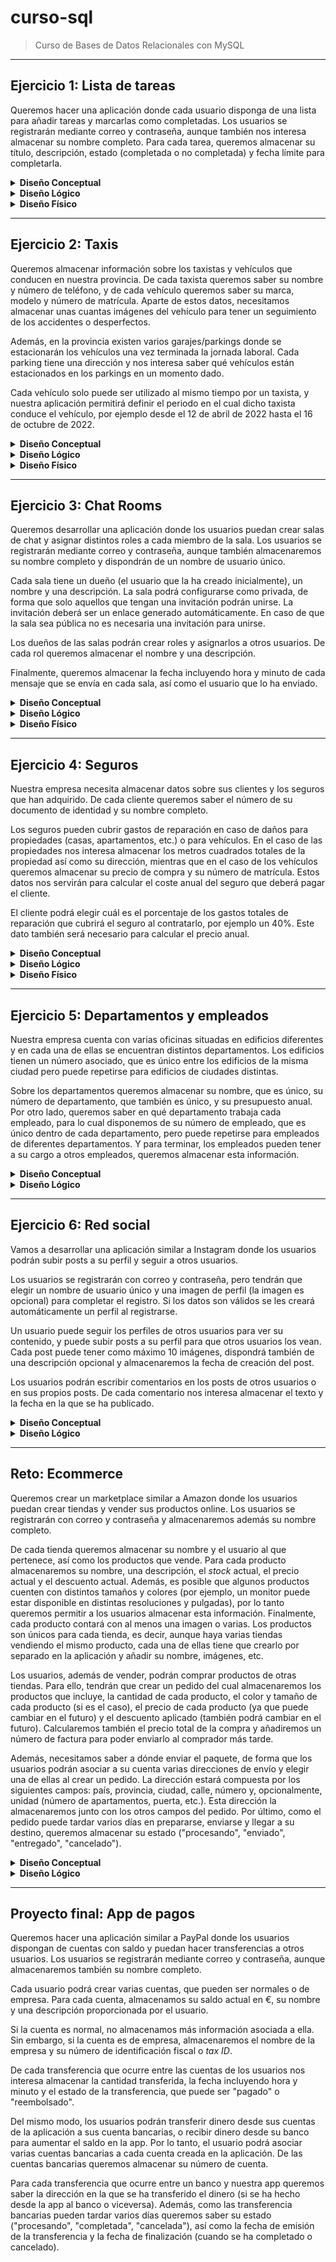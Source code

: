 # curso-sql

> Curso de Bases de Datos Relacionales con MySQL

---

## **Ejercicio 1: Lista de tareas**

Queremos hacer una aplicación donde cada usuario disponga de una lista para añadir tareas y marcarlas como completadas. Los usuarios se registrarán mediante correo y contraseña, aunque también nos interesa almacenar su nombre completo. Para cada tarea, queremos almacenar su título, descripción, estado (completada o no completada) y fecha límite para completarla.

<details>
  <summary><strong>Diseño Conceptual</strong></summary>

  ![Conceptual.png](Ejercicio_1/Conceptual.png)

</details>  

<details>
  <summary><strong>Diseño Lógico</strong></summary>

  ![Lógico.png](Ejercicio_1/Lógico.png)

</details>  
<details>
  <summary><strong>Diseño Físico</strong></summary>

  ```MySQL 
  DROP DATABASE IF EXISTS ejercicio_1;

CREATE DATABASE ejercicio_1;

USE ejercicio_1;

CREATE TABLE users (

    id INT UNSIGNED AUTO_INCREMENT PRIMARY KEY,
    name VARCHAR(255) NOT NULL,
    email VARCHAR(255) NOT NULL UNIQUE,
    password VARCHAR(255) NOT NULL
);

CREATE TABLE tasks (
    
    id SERIAL PRIMARY KEY,
    user_id INT UNSIGNED NOT NULL,
    title VARCHAR(255) NOT NULL,
    description VARCHAR(512) NOT NULL,
    status ENUM("COMPLETED", "IN PROGRESS", "NOT COMPLETED") NOT NULL,
    due_date DATETIME NOT NULL,

    FOREIGN KEY(user_id) REFERENCES users(id) 
        ON UPDATE CASCADE
        ON DELETE CASCADE
);
  ```

</details>     

---

## **Ejercicio 2: Taxis**

Queremos almacenar información sobre los taxistas y vehículos que conducen en nuestra provincia. De cada taxista queremos saber su nombre y número de teléfono, y de cada vehículo queremos saber su marca, modelo y número de matrícula. Aparte de estos datos, necesitamos almacenar unas cuantas imágenes del vehículo para tener un seguimiento de los accidentes o desperfectos.

Además, en la provincia existen varios garajes/parkings donde se estacionarán los vehículos una vez terminada la jornada laboral. Cada parking tiene una dirección y nos interesa saber qué vehículos están estacionados en los parkings en un momento dado.

Cada vehículo solo puede ser utilizado al mismo tiempo por un taxista, y nuestra aplicación permitirá definir el periodo en el cual dicho taxista conduce el vehículo, por ejemplo desde el 12 de abril de 2022 hasta el 16 de octubre de 2022.

<details>
  <summary><strong>Diseño Conceptual</strong></summary>

  ![Conceptual.png](Ejercicio_2/Conceptual.png)

</details>  

<details>
  <summary><strong>Diseño Lógico</strong></summary>

  ![Lógico.png](Ejercicio_2/Lógico.png)

</details>     

<details>
  <summary><strong>Diseño Físico</strong></summary>

  ```MySQL  
  DROP DATABASE IF EXISTS ejercicio_2;

CREATE DATABASE ejercicio_2;

USE ejercicio_2;

CREATE TABLE drivers (

    id INT UNSIGNED AUTO_INCREMENT PRIMARY KEY,
    name VARCHAR(255) NOT NULL,
    phone_number VARCHAR(255) NOT NULL
);


CREATE TABLE parkings (

    id INT UNSIGNED AUTO_INCREMENT PRIMARY KEY,
    city VARCHAR(255) NOT NULL,
    street VARCHAR(255) NOT NULL,
    number VARCHAR(255) NOT NULL
);

CREATE TABLE vehicles (

    id INT UNSIGNED AUTO_INCREMENT PRIMARY KEY,
    parking_id INT UNSIGNED,
    plate_number VARCHAR(255) NOT NULL UNIQUE,
    brand VARCHAR(255) NOT NULL,
    model VARCHAR(255) NOT NULL,

    FOREIGN KEY (parking_id) REFERENCES parkings(id)
        ON UPDATE CASCADE
        ON DELETE SET NULL
);

CREATE TABLE vehicle_image (

    vehicle_id INT UNSIGNED,
    url VARCHAR(255) NOT NULL UNIQUE,

    FOREIGN KEY (vehicle_id) REFERENCES vehicles(id)
        ON UPDATE CASCADE
        ON DELETE SET NULL
);

CREATE TABLE driver_verhicle (

    driver_id INT UNSIGNED NOT NULL PRIMARY KEY,
    vehicle_id INT UNSIGNED NOT NULL UNIQUE,
    start_date DATETIME NOT NULL,
    end_date DATETIME NOT NULL,


    FOREIGN KEY (driver_id) REFERENCES drivers(id)
        ON UPDATE CASCADE
        ON DELETE CASCADE,
    FOREIGN KEY (vehicle_id) REFERENCES vehicles(id)
    ON UPDATE CASCADE
    ON DELETE CASCADE
);
  ```
</details> 

---

## **Ejercicio 3: Chat Rooms**

Queremos desarrollar una aplicación donde los usuarios puedan crear salas de chat y asignar distintos roles a cada miembro de la sala. Los usuarios se registrarán mediante correo y contraseña, aunque también almacenaremos su nombre completo y dispondrán de un nombre de usuario único.

Cada sala tiene un dueño (el usuario que la ha creado inicialmente), un nombre y una descripción. La sala podrá configurarse como privada, de forma que solo aquellos que tengan una invitación podrán unirse. La invitación deberá ser un enlace generado automáticamente. En caso de que la sala sea pública no es necesaria una invitación para unirse.

Los dueños de las salas podrán crear roles y asignarlos a otros usuarios. De cada rol queremos almacenar el nombre y una descripción.

Finalmente, queremos almacenar la fecha incluyendo hora y minuto de cada mensaje que se envía en cada sala, así como el usuario que lo ha enviado.

<details>
  <summary><strong>Diseño Conceptual</strong></summary>

  ![Conceptual.png](Ejercicio_3/Conceptual.png)

</details>  

<details>
  <summary><strong>Diseño Lógico</strong></summary>

  ![Lógico.png](Ejercicio_3/Lógico.png)

</details>    

<details>
  <summary><strong>Diseño Físico</strong></summary>

  ```MySQL 
DROP DATABASE IF EXISTS ejercicio_3;

CREATE DATABASE ejercicio_3;

USE ejercicio_3;

CREATE TABLE users (

    id INT UNSIGNED AUTO_INCREMENT PRIMARY KEY,
    name VARCHAR(255) NOT NULL,
    username VARCHAR(255) NOT NULL UNIQUE,
    email VARCHAR(255) NOT NULL UNIQUE,
    password VARCHAR(255) NOT NULL
);

CREATE TABLE rooms (
    
    id INT UNSIGNED AUTO_INCREMENT PRIMARY KEY,
    user_id INT UNSIGNED NOT NULL,
    name VARCHAR(255) NOT NULL,
    description VARCHAR(512) NOT NULL,
    is_private BOOLEAN NOT NULL,

    FOREIGN KEY(user_id) REFERENCES users(id) 
        ON UPDATE CASCADE
        ON DELETE RESTRICT
);


CREATE TABLE user_room (
    
    user_id INT UNSIGNED NOT NULL,
    room_id INT UNSIGNED NOT NULL,

    PRIMARY KEY (user_id, room_id),

    FOREIGN KEY(user_id) REFERENCES users(id) 
        ON UPDATE CASCADE
        ON DELETE CASCADE,

    FOREIGN KEY(room_id) REFERENCES rooms(id) 
        ON UPDATE CASCADE
        ON DELETE CASCADE
);

CREATE TABLE messages (
    
    user_id INT UNSIGNED NOT NULL,
    room_id INT UNSIGNED NOT NULL,
    content VARCHAR (512) NOT NULL,
    date DATETIME NOT NULL,

    FOREIGN KEY(user_id) REFERENCES users(id) 
        ON UPDATE CASCADE
        ON DELETE CASCADE,

    FOREIGN KEY(room_id) REFERENCES rooms(id) 
        ON UPDATE CASCADE
        ON DELETE CASCADE
);

CREATE TABLE invitations (
    
    user_id INT UNSIGNED NOT NULL,
    room_id INT UNSIGNED NOT NULL,
    url VARCHAR (255) NOT NULL,


    PRIMARY KEY (user_id, room_id),

    FOREIGN KEY(user_id) REFERENCES users(id) 
        ON UPDATE CASCADE
        ON DELETE CASCADE,

    FOREIGN KEY(room_id) REFERENCES rooms(id) 
        ON UPDATE CASCADE
        ON DELETE CASCADE
);

CREATE TABLE roles (
    
    id SERIAL PRIMARY KEY,
    room_id INT UNSIGNED NOT NULL,
    name VARCHAR(255) NOT NULL,
    description VARCHAR(512) NOT NULL,

    FOREIGN KEY(room_id) REFERENCES rooms(id) 
        ON UPDATE CASCADE
        ON DELETE RESTRICT
);
  ```

</details>     

---

## **Ejercicio 4: Seguros**

Nuestra empresa necesita almacenar datos sobre sus clientes y los seguros que han adquirido. De cada cliente queremos saber el número de su documento de identidad y su nombre completo.

Los seguros pueden cubrir gastos de reparación en caso de daños para propiedades (casas, apartamentos, etc.) o para vehículos. En el caso de las propiedades nos interesa almacenar los metros cuadrados totales de la propiedad así como su dirección, mientras que en el caso de los vehículos queremos almacenar su precio de compra y su número de matrícula. Estos datos nos servirán para calcular el coste anual del seguro que deberá pagar el cliente.

El cliente podrá elegir cuál es el porcentaje de los gastos totales de reparación que cubrirá el seguro al contratarlo, por ejemplo un 40%. Este dato también será necesario para calcular el precio anual.

<details>
  <summary><strong>Diseño Conceptual</strong></summary>

  ![Conceptual.png](Ejercicio_4/Conceptual.png)

</details>

<details> 
  <summary><strong>Diseño Lógico</strong></summary>

  ![Lógico.png](Ejercicio_4/Lógico.png)

</details>  

<details>
  <summary><strong>Diseño Físico</strong></summary>

  ```MySQL 
DROP DATABASE IF EXISTS ejercicio_4;

CREATE DATABASE ejercicio_4;

USE ejercicio_4;

CREATE TABLE clients (

    id INT UNSIGNED AUTO_INCREMENT PRIMARY KEY,
    id_document_number VARCHAR(255) NOT NULL UNIQUE,
    name VARCHAR(255) NOT NULL
);

CREATE TABLE insurances (
    
    id INT UNSIGNED AUTO_INCREMENT PRIMARY KEY,
    client_id INT UNSIGNED NOT NULL,
    percentage_covered TINYINT UNSIGNED NOT NULL,
    start_date DATETIME NOT NULL,
    end_date DATETIME NOT NULL,
    annual_cost DECIMAL(8, 2) NOT NULL,
    type ENUM("VEHICLE", "PROPERTY"),

    FOREIGN KEY(client_id) REFERENCES clients(id) 
        ON UPDATE CASCADE
        ON DELETE RESTRICT,
    
    CHECK (percentage_covered <= 100)
);

CREATE TABLE vehicles (
    
    insurance_id INT UNSIGNED NOT NULL,
    price DECIMAL(8,2) NOT NULL,
    plate_number VARCHAR(255) NOT NULL UNIQUE,

    FOREIGN KEY(insurance_id) REFERENCES insurances(id) 
        ON UPDATE CASCADE
        ON DELETE RESTRICT
);

CREATE TABLE properties (
    
    insurance_id INT UNSIGNED NOT NULL,
    area DECIMAL (5,2) NOT NULL,
    city VARCHAR(255) NOT NULL,
    street VARCHAR(255) NOT NULL,
    number VARCHAR(255) NOT NULL,
    unit VARCHAR(255),

    FOREIGN KEY(insurance_id) REFERENCES insurances(id) 
        ON UPDATE CASCADE
        ON DELETE RESTRICT
);
  ```

</details>  

---

## **Ejercicio 5: Departamentos y empleados**

Nuestra empresa cuenta con varias oficinas situadas en edificios diferentes y en cada una de ellas se encuentran distintos departamentos. Los edificios tienen un número asociado, que es único entre los edificios de la misma ciudad pero puede repetirse para edificios de ciudades distintas.

Sobre los departamentos queremos almacenar su nombre, que es único, su número de departamento, que también es único, y su presupuesto anual. Por otro lado, queremos saber en qué departamento trabaja cada empleado, para lo cual disponemos de su número de empleado, que es único dentro de cada departamento, pero puede repetirse para empleados de diferentes departamentos. Y para terminar, los empleados pueden tener a su cargo a otros empleados, queremos almacenar esta información.

<details>
  <summary><strong>Diseño Conceptual</strong></summary>

  ![Conceptual.png](Ejercicio_5/Conceptual.png)

</details>  

<details>    
  <summary><strong>Diseño Lógico</strong></summary>

  ![Lógico.png](Ejercicio_5/Lógico.png)

</details>  


---

## **Ejercicio 6: Red social**

Vamos a desarrollar una aplicación similar a Instagram donde los usuarios podrán subir posts a su perfil y seguir a otros usuarios.

Los usuarios se registrarán con correo y contraseña, pero tendrán que elegir un nombre de usuario único y una imagen de perfil (la imagen es opcional) para completar el registro. Si los datos son válidos se les creará automáticamente un perfil al registrarse.

Un usuario puede seguir los perfiles de otros usuarios para ver su contenido, y puede subir posts a su perfil para que otros usuarios los vean. Cada post puede tener como máximo 10 imágenes, dispondrá también de una descripción opcional y almacenaremos la fecha de creación del post.

Los usuarios podrán escribir comentarios en los posts de otros usuarios o en sus propios posts. De cada comentario nos interesa almacenar el texto y la fecha en la que se ha publicado.

<details>
  <summary><strong>Diseño Conceptual</strong></summary>

  ![Conceptual.png](Ejercicio_6/Conceptual.png)

</details> 
<details>    
  <summary><strong>Diseño Lógico</strong></summary>

  ![Lógico.png](Ejercicio_6/Lógico.png)

</details>   

---

## **Reto: Ecommerce**

Queremos crear un marketplace similar a Amazon donde los usuarios puedan crear tiendas y vender sus productos online. Los usuarios se registrarán con correo y contraseña y almacenaremos además su nombre completo.

De cada tienda queremos almacenar su nombre y el usuario al que pertenece, así como los productos que vende. Para cada producto almacenaremos su nombre, una descripción, el *stock* actual, el precio actual y el descuento actual. Además, es posible que algunos productos cuenten con distintos tamaños y colores (por ejemplo, un monitor puede estar disponible en distintas resoluciones y pulgadas), por lo tanto queremos permitir a los usuarios almacenar esta información. Finalmente, cada producto contará con al menos una imagen o varias. Los productos son únicos para cada tienda, es decir, aunque haya varias tiendas vendiendo el mismo producto, cada una de ellas tiene que crearlo por separado en la aplicación y añadir su nombre, imágenes, etc.

Los usuarios, además de vender, podrán comprar productos de otras tiendas. Para ello, tendrán que crear un pedido del cual almacenaremos los productos que incluye, la cantidad de cada producto, el color y tamaño de cada producto (si es el caso), el precio de cada producto (ya que puede cambiar en el futuro) y el descuento aplicado (también podrá cambiar en el futuro). Calcularemos también el precio total de la compra y añadiremos un número de factura para poder enviarlo al comprador más tarde.

Además, necesitamos saber a dónde enviar el paquete, de forma que los usuarios podrán asociar a su cuenta varias direcciones de envío y elegir una de ellas al crear un pedido. La dirección estará compuesta por los siguientes campos: país, provincia, ciudad, calle, número y, opcionalmente, unidad (número de apartamentos, puerta, etc.). Esta dirección la almacenaremos junto con los otros campos del pedido. Por último, como el pedido puede tardar varios días en prepararse, enviarse y llegar a su destino, queremos almacenar su estado ("procesando", "enviado", "entregado", "cancelado").

<details>
  <summary><strong>Diseño Conceptual</strong></summary>

  ![Conceptual.png](Reto/Conceptual.png)

</details>  
<details>    
  <summary><strong>Diseño Lógico</strong></summary>

  ![Lógico.png](Reto/Lógico.png)

</details>  

---

## **Proyecto final: App de pagos**

Queremos hacer una aplicación similar a PayPal donde los usuarios dispongan de cuentas con saldo y puedan hacer transferencias a otros usuarios. Los usuarios se registrarán mediante correo y contraseña, aunque almacenaremos también su nombre completo.

Cada usuario podrá crear varias cuentas, que pueden ser normales o de empresa. Para cada cuenta, almacenamos su saldo actual en €, su nombre y una descripción proporcionada por el usuario.

Si la cuenta es normal, no almacenamos más información asociada a ella. Sin embargo, si la cuenta es de empresa, almacenaremos el nombre de la empresa y su número de identificación fiscal o *tax ID*.

De cada transferencia que ocurre entre las cuentas de los usuarios nos interesa almacenar la cantidad transferida, la fecha incluyendo hora y minuto y el estado de la transferencia, que puede ser "pagado" o "reembolsado".

Del mismo modo, los usuarios podrán transferir dinero desde sus cuentas de la aplicación a sus cuenta bancarias, o recibir dinero desde su banco para aumentar el saldo en la app. Por lo tanto, el usuario podrá asociar varias cuentas bancarias a cada cuenta creada en la aplicación. De las cuentas bancarias queremos almacenar su número de cuenta.

Para cada transferencia que ocurre entre un banco y nuestra app queremos saber la dirección en la que se ha transferido el dinero (si se ha hecho desde la app al banco o viceversa). Además, como las transferencia bancarias pueden tardar varios días queremos saber su estado ("procesando", "completada", "cancelada"), así como la fecha de emisión de la transferencia y la fecha de finalización (cuando se ha completado o cancelado).